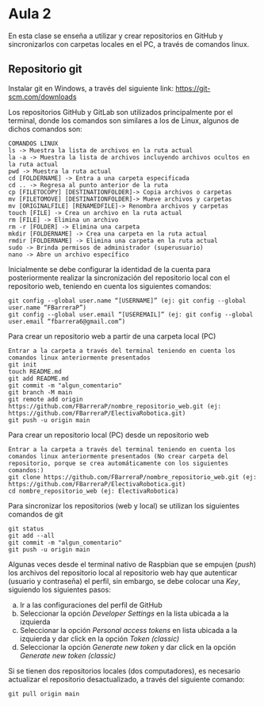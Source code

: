 <h1>Aula 2</h1>

En esta clase se enseña a utilizar y crear repositorios en GitHub y sincronizarlos con carpetas locales en el PC, a través de comandos linux.

<h2>Repositorio git</h2>

Instalar git en Windows, a través del siguiente link: https://git-scm.com/downloads

Los repositorios GitHub y GitLab son utilizados principalmente por el terminal, donde los comandos son similares a los de Linux, algunos de dichos comandos son:

```linux
COMANDOS LINUX
ls -> Muestra la lista de archivos en la ruta actual
la -a -> Muestra la lista de archivos incluyendo archivos ocultos en la ruta actual
pwd -> Muestra la ruta actual
cd [FOLDERNAME] -> Entra a una carpeta especificada
cd .. -> Regresa al punto anterior de la ruta
cp [FILETOCOPY] [DESTINATIONFOLDER]-> Copia archivos o carpetas
mv [FILETOMOVE] [DESTINATIONFOLDER]-> Mueve archivos y carpetas
mv [ORIGINALFILE] [RENAMEDFILE]-> Renombra archivos y carpetas
touch [FILE] -> Crea un archivo en la ruta actual
rm [FILE] -> Elimina un archivo
rm -r [FOLDER] -> Elimina una carpeta
mkdir [FOLDERNAME] -> Crea una carpeta en la ruta actual
rmdir [FOLDERNAME] -> Elimina una carpeta en la ruta actual
sudo -> Brinda permisos de administrador (superusuario)
nano -> Abre un archivo específico
```

Inicialmente se debe configurar la identidad de la cuenta para posteriormente realizar la sincronización del repositorio local con el repositorio web, teniendo en cuenta los siguientes comandos:

```git
git config --global user.name “[USERNAME]” (ej: git config --global user.name “FBarreraP”)
git config --global user.email “[USEREMAIL]” (ej: git config --global user.email “fbarrera6@gmail.com”)
```
Para crear un repositorio web a partir de una carpeta local (PC)

```
Entrar a la carpeta a través del terminal teniendo en cuenta los comandos linux anteriormente presentados
git init 
touch README.md
git add README.md 
git commit -m "algun_comentario" 
git branch -M main
git remote add origin https://github.com/FBarreraP/nombre_repositorio_web.git (ej: https://github.com/FBarreraP/ElectivaRobotica.git)
git push -u origin main 
```

Para crear un repositorio local (PC) desde un repositorio web

```
Entrar a la carpeta a través del terminal teniendo en cuenta los comandos linux anteriormente presentados (No crear carpeta del repositorio, porque se crea automáticamente con los siguientes comandos:)
git clone https://github.com/FBarreraP/nombre_repositorio_web.git (ej: https://github.com/FBarreraP/ElectivaRobotica.git)
cd nombre_repositorio_web (ej: ElectivaRobotica)
```

Para sincronizar los repositorios (web y local) se utilizan los siguientes comandos de git

```
git status
git add --all
git commit -m "algun_comentario"
git push -u origin main
```

Algunas veces desde el terminal nativo de Raspbian que se empujen (<em>push</em>) los archivos del repositorio local al repositorio web hay que autenticar (usuario y contraseña) el perfil, sin embargo, se debe colocar una <em>Key</em>, siguiendo los siguientes pasos:<br>

<!--https://docs.github.com/en/authentication/keeping-your-account-and-data-secure/managing-your-personal-access-tokens-->

<ol type="a">
    <li>Ir a las configuraciones del perfil de GitHub</li>
    <li>Seleccionar la opción <i>Developer Settings</i> en la lista ubicada a la izquierda</li>
    <li>Seleccionar la opción <i>Personal access tokens</i> en lista ubicada a la izquierda y dar click en la opción <i>Token (classic)</i></li>
    <li>Seleccionar la opción <i>Generate new token</i> y dar click en la opción <i>Generate new token (classic)</i> </li>
</ol>

Si se tienen dos repositorios locales (dos computadores), es necesario actualizar el repositorio desactualizado, a través del siguiente comando:

```
git pull origin main
```